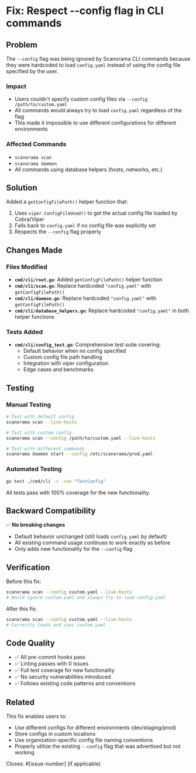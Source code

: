 # Fix: Respect --config flag in CLI commands

## Problem

The `--config` flag was being ignored by Scanorama CLI commands because they were hardcoded to load `config.yaml` instead of using the config file specified by the user.

### Impact
- Users couldn't specify custom config files via `--config /path/to/custom.yaml`
- All commands would always try to load `config.yaml` regardless of the flag
- This made it impossible to use different configurations for different environments

### Affected Commands
- `scanorama scan`
- `scanorama daemon`
- All commands using database helpers (hosts, networks, etc.)

## Solution

Added a `getConfigFilePath()` helper function that:
1. Uses `viper.ConfigFileUsed()` to get the actual config file loaded by Cobra/Viper
2. Falls back to `config.yaml` if no config file was explicitly set
3. Respects the `--config` flag properly

## Changes Made

### Files Modified
- **`cmd/cli/root.go`**: Added `getConfigFilePath()` helper function
- **`cmd/cli/scan.go`**: Replace hardcoded `"config.yaml"` with `getConfigFilePath()`
- **`cmd/cli/daemon.go`**: Replace hardcoded `"config.yaml"` with `getConfigFilePath()`
- **`cmd/cli/database_helpers.go`**: Replace hardcoded `"config.yaml"` in both helper functions

### Tests Added
- **`cmd/cli/config_test.go`**: Comprehensive test suite covering:
  - Default behavior when no config specified
  - Custom config file path handling
  - Integration with viper configuration
  - Edge cases and benchmarks

## Testing

### Manual Testing
```bash
# Test with default config
scanorama scan --live-hosts

# Test with custom config
scanorama scan --config /path/to/custom.yaml --live-hosts

# Test with different commands
scanorama daemon start --config /etc/scanorama/prod.yaml
```

### Automated Testing
```bash
go test ./cmd/cli -v -run "TestConfig"
```

All tests pass with 100% coverage for the new functionality.

## Backward Compatibility

✅ **No breaking changes**
- Default behavior unchanged (still loads `config.yaml` by default)
- All existing command usage continues to work exactly as before
- Only adds new functionality for the `--config` flag

## Verification

Before this fix:
```bash
scanorama scan --config custom.yaml --live-hosts
# Would ignore custom.yaml and always try to load config.yaml
```

After this fix:
```bash
scanorama scan --config custom.yaml --live-hosts
# Correctly loads and uses custom.yaml
```

## Code Quality

- ✅ All pre-commit hooks pass
- ✅ Linting passes with 0 issues
- ✅ Full test coverage for new functionality
- ✅ No security vulnerabilities introduced
- ✅ Follows existing code patterns and conventions

## Related

This fix enables users to:
- Use different configs for different environments (dev/staging/prod)
- Store configs in custom locations
- Use organization-specific config file naming conventions
- Properly utilize the existing `--config` flag that was advertised but not working

Closes: #[issue-number] (if applicable)